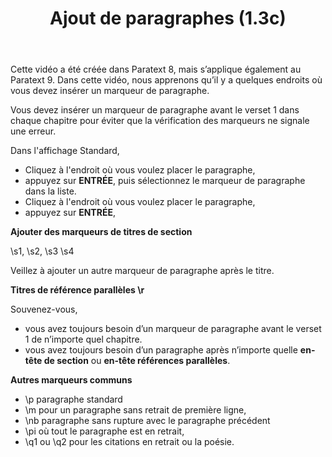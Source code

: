 ﻿---
title: Ajout de paragraphes (1.3c)
---

Cette vidéo a été créée dans Paratext 8, mais s’applique également au Paratext 9. Dans cette vidéo, nous apprenons qu’il y a quelques endroits où vous devez insérer un marqueur de paragraphe.

Vous devez insérer un marqueur de paragraphe avant le verset 1 dans chaque chapitre pour éviter que la vérification des marqueurs ne signale une erreur.

Dans l'affichage Standard,

-  Cliquez à l'endroit où vous voulez placer le paragraphe,
-  appuyez sur **ENTRÉE**, puis sélectionnez le marqueur de paragraphe dans la liste.
-  Cliquez à l'endroit où vous voulez placer le paragraphe,
-  appuyez sur **ENTRÉE**,

**Ajouter des marqueurs de titres de section**

\\s1, \\s2, \\s3 \\s4

Veillez à ajouter un autre marqueur de paragraphe après le titre.

**Titres de référence parallèles \\r**

Souvenez-vous,

-  vous avez toujours besoin d’un marqueur de paragraphe avant le verset 1 de n’importe quel chapitre.
-  vous avez toujours besoin d’un paragraphe après n’importe quelle **en-tête de section** ou **en-tête références parallèles**.

**Autres marqueurs communs**

-  \\p paragraphe standard
-  \\m pour un paragraphe sans retrait de première ligne,
-  \\nb paragraphe sans rupture avec le paragraphe précédent
-  \\pi où tout le paragraphe est en retrait,
-  \\q1 ou \\q2 pour les citations en retrait ou la poésie.


